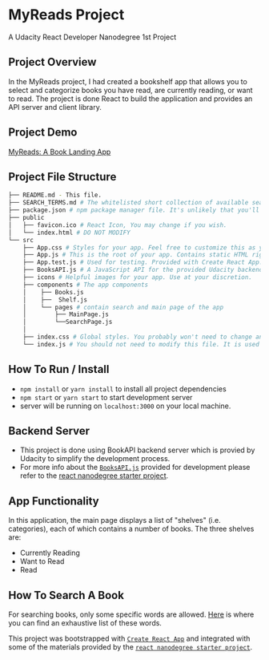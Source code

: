 # MyReads Project

A Udacity React Developer Nanodegree 1st Project

## Project Overview

In the MyReads project, I had created a bookshelf app that allows you to select and categorize books you have read, are currently reading, or want to read. The project is done React to build the application and provides an API server and client library.

## Project Demo

[MyReads: A Book Landing App](https://bookapp-react-project.netlify.app/)

## Project File Structure

```bash
├── README.md - This file.
├── SEARCH_TERMS.md # The whitelisted short collection of available search terms for you to use with your app.
├── package.json # npm package manager file. It's unlikely that you'll need to modify this.
├── public
│   ├── favicon.ico # React Icon, You may change if you wish.
│   └── index.html # DO NOT MODIFY
└── src
    ├── App.css # Styles for your app. Feel free to customize this as you desire.
    ├── App.js # This is the root of your app. Contains static HTML right now.
    ├── App.test.js # Used for testing. Provided with Create React App. Testing is encouraged, but not required.
    ├── BooksAPI.js # A JavaScript API for the provided Udacity backend. Instructions for the methods are below.
    ├── icons # Helpful images for your app. Use at your discretion.
    ├── components # The app components
    │    ├── Books.js
    │    ├──  Shelf.js
    │    └── pages # contain search and main page of the app
    │        ├── MainPage.js
    │        └──SearchPage.js
    │ 
    ├── index.css # Global styles. You probably won't need to change anything here.
    └── index.js # You should not need to modify this file. It is used for DOM rendering only.
```

## How To Run / Install

- `npm install` or `yarn install` to install all project dependencies
- `npm start` or `yarn start` to start development server
- server will be running on `localhost:3000` on your local machine.

## Backend Server

- This project is done using BookAPI backend server which is provied by Udacity to simplify the development process.
- For more info about the [`BooksAPI.js`](src/BooksAPI.js) provided for development please refer to the [react nanodegree starter project](https://github.com/udacity/reactnd-project-myreads-starter).

## App Functionality

In this application, the main page displays a list of "shelves" (i.e. categories), each of which contains a number of books. The three shelves are:

- Currently Reading
- Want to Read
- Read

## How To Search A Book

For searching books, only some specific words are allowed. [Here](SEARCH_TERMS.md) is where you can find an exhaustive list of these words.

This project was bootstrapped with [`Create React App`](https://github.com/facebookincubator/create-react-app) and integrated with some of the materials provided by the [`react nanodegree starter project`](https://github.com/udacity/reactnd-project-myreads-starter).
